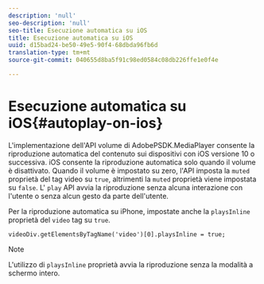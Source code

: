 ```yaml
---
description: 'null'
seo-description: 'null'
seo-title: Esecuzione automatica su iOS
title: Esecuzione automatica su iOS
uuid: d15bad24-be50-49e5-90f4-68dbda96fb6d
translation-type: tm+mt
source-git-commit: 040655d8ba5f91c98ed0584c08db226ffe1e0f4e

---
```



# Esecuzione automatica su iOS{#autoplay-on-ios}

L&#39;implementazione dell&#39;API volume di AdobePSDK.MediaPlayer consente la riproduzione automatica del contenuto sui dispositivi con iOS versione 10 o successiva. iOS consente la riproduzione automatica solo quando il volume è disattivato. Quando il volume è impostato su zero, l&#39;API imposta la `muted` proprietà del tag video su `true`, altrimenti la `muted` proprietà viene impostata su `false`. L&#39; `play` API avvia la riproduzione senza alcuna interazione con l&#39;utente o senza alcun gesto da parte dell&#39;utente.

Per la riproduzione automatica su iPhone, impostate anche la `playsInline` proprietà del `video` tag su `true`.

```
videoDiv.getElementsByTagName('video')[0].playsInline = true;
```

>[!NOTE]
>
>L&#39;utilizzo di `playsInline` proprietà avvia la riproduzione senza la modalità a schermo intero.

